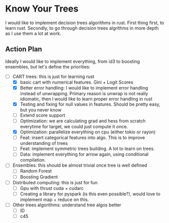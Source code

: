 # Know Your Trees

I would like to implement decision trees algorithms in rust. First thing first, to learn rust.
Secondly, to go through decision trees algrithms in more depth as I use them a lot at work.

## Action Plan

Ideally I would like to implement everything, from id3 to boosting ensembles, but let's define the priorities:

- [ ] CART trees: this is just for learning rust
    - [x] basic cart with numerical features. Gini + Logit Scores
    - [x] Better error handling: I would like to implement error handling instead of unwrapping. 
    Primary reason is unwrap is not really idiomatic, then I would like to learn proper error handling in rust
    - [x] Testing and fixing for null values in features. Should be pretty easy, but you never know
    - [ ] Extend score support
    - [ ] Optimization: we are calculating grad and hess from scratch everytime for target, we could just compute it once.
    - [x] Optimization: parallelize everything on cpu (either tokio or rayon)
    - [ ] Feat: insert categorical features into algo. This is to improve understanding of trees
    - [ ] Feat: implement symmetric trees building. A lot to learn on trees.
    - [ ] Data: implement everything for arrow again, using conditional compilation.

- [ ] Ensembles: this should be almost trivial once tree is well defined
    - [ ] Random Forest
    - [ ] Boosting Gradient

- [ ] Distributed computing: this is just for fun
    - [ ] Gpu with thrust cuda + cudarc
    - [ ] Creating a library for pyspark (is this even possible?), would love to implement map + reduce on this.

- [ ] Other trees algorithms: understand tree algos better
    - [ ] ID
    - [ ] c45
